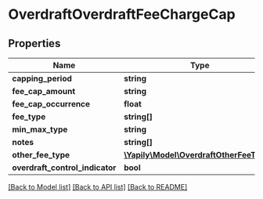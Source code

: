 # OverdraftOverdraftFeeChargeCap

## Properties
Name | Type | Description | Notes
------------ | ------------- | ------------- | -------------
**capping_period** | **string** |  | [optional] 
**fee_cap_amount** | **string** |  | [optional] 
**fee_cap_occurrence** | **float** |  | [optional] 
**fee_type** | **string[]** |  | [optional] 
**min_max_type** | **string** |  | [optional] 
**notes** | **string[]** |  | [optional] 
**other_fee_type** | [**\Yapily\Model\OverdraftOtherFeeType[]**](OverdraftOtherFeeType.md) |  | [optional] 
**overdraft_control_indicator** | **bool** |  | [optional] 

[[Back to Model list]](../README.md#documentation-for-models) [[Back to API list]](../README.md#documentation-for-api-endpoints) [[Back to README]](../README.md)


